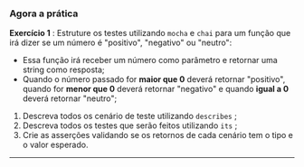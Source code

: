 ### Agora a prática

**Exercício 1** : Estruture os testes utilizando `mocha` e `chai` para um função que irá dizer se um número é "positivo", "negativo" ou "neutro":

*   Essa função irá receber um número como parâmetro e retornar uma string como resposta;
*   Quando o número passado for **maior que 0** deverá retornar "positivo", quando for **menor que 0** deverá retornar "negativo" e quando **igual a 0** deverá retornar "neutro";

1.  Descreva todos os cenário de teste utilizando `describes` ;
2.  Descreva todos os testes que serão feitos utilizando `its` ;
3.  Crie as asserções validando se os retornos de cada cenário tem o tipo e o valor esperado.

* * *